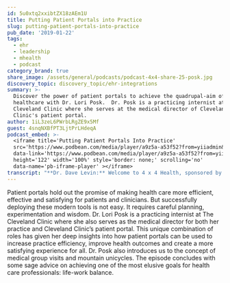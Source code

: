 ```yaml
---
id: 5u0xtq2xxibtZX18zAEm1U
title: Putting Patient Portals into Practice
slug: putting-patient-portals-into-practice
pub_date: '2019-01-22'
tags:
  - ehr
  - leadership
  - mhealth
  - podcast
category_brand: true
share_image: /assets/general/podcasts/podcast-4x4-share-25-posk.jpg
discovery_topic: discovery_topic/ehr-integrations
summary: >-
  Discover the power of patient portals to achieve the quadrupal-aim of
  healthcare with Dr. Lori Posk.  Dr. Posk is a practicing internist at The
  Cleveland Clinic where she serves at the medical director of Cleveland
  Clinic's patient portal.
author: 1iL3zeL6PWrbLRgZE9x5Mf
guest: 4snqNXBfPT3LjtPrLHdeqA
podcast_embed: >-
  <iframe title='Putting Patient Portals Into Practice'
  src='https://www.podbean.com/media/player/a9z5a-a53f52?from=yiiadmin&download=1&version=1'
  data-link='https://www.podbean.com/media/player/a9z5a-a53f52?from=yiiadmin&download=1&version=1'
  height='122' width='100%' style='border: none;' scrolling='no'
  data-name='pb-iframe-player' ></iframe>
transcript: "**Dr. Dave Levin:** Welcome to 4 x 4 Health, sponsored by Sansoro Health. Sansoro Health, integration at the speed of innovation. Check them out at [www.sansorohealth.com](http://www.sansorohealth.com). I’m your host Dr. Dave Levin. Today I’m talking with Lori Posk from the Cleveland Clinic where she plays multiple roles. Dr. Posk is the Medical Director for the Twinsburg Family Health and Surgery Center with over 100 physicians and 400 employees where she also practices Internal Medicine. She’s also an Informatics Leader and Medical Director for the Clinics, Patient Portal based on Epics MyChart. This combination of clinical, administrative and IT responsibilities puts Lori in an unique position to lead work on issues like patient engagement, practice efficiency and improving chronic disease management. Dr. Posk has led key patient facing IT initiatives including Open Notes, the sharing of doctor’s notes with patients, electronic messaging, patient access and test result release. Anyone who has worked on these important and challenging topics know they require careful attention to people, process and technology as well as courage, wisdom and diplomacy. Having worked closely with Lori when I was at Cleveland Clinic, I can personally attest, she has all three. I suspect our listeners will agree after hearing our discussion today. Welcome to 4 x4 Health, Lori.\n\n**Dr. Lori Posk:** Thank you David, thanks for inviting me.\n\n**Dave:** Great! We’re gonna jump right in today. We’re gonna do a series of four questions and I’d like you to take about four minutes to answer each one. So, if you are ready to go, we can get started.\n\n**Lori:** I am.\n\n**Dave:** Alright! The first question, tell us about yourself and your organization.\n\n**Lori:** So, as you noticed, I’m an internal medicine physician and I practice primary care. About thirty percent of my time is spent on seeing patients in the office. I work for the Cleveland Clinic which is a large multi-specialty non-profit organization and we not only have locations in Cleveland but now Florida where expanding, Nevada, we will be opening in London, we have a place in Abu Dhabi and Toronto. So, we’re a pretty vast expansive system with opportunities to serve patients in many different areas. I also like you said, a Medical Director for large Family Health Center that gives me an opportunity to really see workflow and how patients walk through their office experience on a day-to-day basis and then probably what I’m most passionate about is my role as Medical Director for our Patient portal which gives me an opportunity to really improve quality and safety of healthcare.\n\n**Dave:** How are you diving up your time between these three areas, you said you are about thirty percent clinical, is that right?\n\n**Lori:** Yeah and it’s never exactly thirty percent.\n\n**Dave:** Right.\n\n**Lori:** Having the additional administrative time gives me opportunity to add patients and be creative with that time too. I will do video visits, e-visits and other things in between seeing patients in the office but I still see patients in the office. Not only the traditional one-to-one patient visit in the office but I do share medical appointments with my patients too and then all my portal work and other administrative work is divided throughout the day as needs arise and as meetings continue to roll.\n\n**Dave:** We may have to have you come back just to do a deep dive on group visits and shared visits. It’s a…\n\n**Lori:** I’d love to do that.\n\n**Dave:** It’s a topic of interest of mine. How much of your time are you spending on administrative work?\n\n**Lori:** Well, administrative work, depending on how you define that is at least the other seventy percent. Some of it is around operations just on how our Family Health Center works and then the vast majority is around MyChart and how we are impacting workflow, patient experience and many other things that go along with the Patient portal.\n\n**Dave:** It’s interesting to me that you and answering that question, you lumped in if you will the IT work, the portal work. I suppose that’s a reflection of how integrated that is with your view of what you are trying to accomplish and frankly your personal experience of, if you will have it to eat the dog food that you’re making, is that right?\n\n**Lori:** Yeah, but in a very positive way. I mean, I really got interest in the portal because I was looking for a tool to really improve safety, quality, communication, patient experience. So, every single thing that we do every day is impacted by the portal and you, it was initially a clinical tool but now it’s being really used much more as an operational tool to schedule appointments, to show potentially cost estimates on things eventually and many other things that serve other roles besides just showing test results in Open Notes. So, it does impact you know, every really minute of the day that I’m working whether it’s seeing patients or doing things for their Family Health Center or then the MyChart work itself.\n\n**Dave:** Well, knowing all the different things that you’re involved in, this next question might be a bit of a challenge for you but what’s the most important or interesting thing that you’re working on right now?\n\n**Lori:** So, one of the areas I’m really passionate about delivering patient care because I see patients that are tend to be a little bit older, 65 and older as an internal medicine but memory loss cognitive impairment is an area that we are all gonna be impacted about whether we have it personally or whether or not we have family members or friends that will be impacted. So, I’m actually working on a project to implement a cognitive assessment tool on an iPad. This will consist of three different tests that will be delivered to a patient prior to their Medicare Wellness appointment on an annual basis and it consists of measures of episodic memory, processing speed, executive functions, things that are often done by a technician when you have Neuropsych testing, if you are doing a further workup for dementia by a Geriatrician or a Neurologist. However we have incorporated this into an iPad to be a screening tool to, in order to effectively screen patients that may have very early Mild Cognitive Impairment or very early Alzheimer’s disease and so I’ve been working with Dr. Rao at the clinic and his team to implement this and roll it out in our practice and it’s not only about the tool, it’s really about the workflow around that and how we can do that and not just rub patient care but contribute positively to it. So, we’re gonna be actually implementing it very soon.\n\n**Dave:** Oh interesting. So, let’s get a little deeper on this because you know, this is one of those ideas that sounds great in theory and seems at least on the surface like it would be pretty simple, hey, we’ll just hand iPads to patients when they come in and they’ll do this stuff and it will be great but I suspect that it’s a lot more complicated than that, that there’s a lot of devils in the details and so as you said, you’re just getting started but walk us through some of those considerations that might not be so obvious at first glance.\n\n**Lori:** Yes so, really the work that has been done right now, it’s not really about the tool itself, it’s really about the workflow around it. This impacts how patients are being scheduled, the fact that they have to come twenty minutes early, the fact that we need to get the information that we are getting on the iPad into the electronic medical record to act upon right at the point of care and so we are looking at all those different steps and then implementing that before we actually give the patients the tool and just throw out an electronic tool to try. Our goal is really to innovate to decrease burnout, not to increase it. So, I’ve had the benefit of actually having this tool being used in our MS Department at the Cleveland Clinic already. So, they’ve gone before me and been able to kind of iron out some of the things in the workflow and we’re now gonna be implementing in a primary care to do more mass screening, starting with the pilot in my office.\n\n**Dave:** I had a colleague that used to say, I wanna be first in line to go second and there’s a lot of wisdom in that. I think you said a lot of really important things there. I just wanna try to tease the out a little bit. So, it’s really less about the software, I mean not that, that’s not important but there are all these really practical workflow considerations for the office staff, for the patient and as you noted that you know, the informations gotta be delivered in\_ way hat it’s useful to the clinician and doesn’t just become one more burden but I actually can enhance the care. That’s a really tall order. Even the simple basic things of, is the wireless network adequate. Do we have enough iPads, what do we do to keep them charged, whet if one of them breaks, what if we have a patient that shows up but they don’t know how to use it, what if they speak a language that’s not supported? I mean, there’s just a hundred little things in there, it’s again really valuable important work and you’re pointing us towards the kind of transformation that it can lead to but it’s often a lot harder than it looks.\n\n**Lori:** It sure is. We’ve had the benefit of doing patient inner data on tablets for while at the clinic, whether be a PHQ or a GAD-7 or things like that. So, really working on that workflow and learning from some of the mistakes that we made earlier is very important.\n\n**Dave:** Yeah. What do you think is your most important lesson learned so far out of this type of activity?\n\n**Lori:** I think it would be people process technology, always keep that in mind. The technology is really the easy part of all this. It’s the people in the process that you really want to make sure you pay attention and nail down.\n\n**Dave:** Well, I tell you what, regular listeners to this podcast have heard this theme consistently. I refer to it as the Iron Triangle. I’ve never seen a significant be successful without attention to all three, so good on you. If you just joined us, you’re listening to 4 x 4 Health, I’m your host Dr. Dave Levin. We are talking today with Lori Posk from the Cleveland Clinic where she is a practicing Internist and Medical Director for the Twinsburg Family Health and Surgery Center and for the Clinic’s Patient portal. For question three before you answer, I want to remind you Lori, this is a family show, it’s PG-13.\n\n**Lori:** Thank you.\n\n**Dave:** But we’d like to hear what’s your pet peeve or favorite rant these days?\n\n**Lori:** Well, I’ll pick one and it’s actually similar to some of the things we actually just talked about, really around workflow and how we are delivering care to patients but one of my biggest concerns right now is how we are delivering primary care. We continue to hear that there is a shortage of primary care physicians and how are we gonna address this. Isn’t more medical students said, we wanna get into primary care type residency or hiring more NPs or PAs and I’m not convinced that, that actually is the answer because when you look at it, the care model is still the same. See the patients in the exam room, make adjustments and then see them back again another three to six months. Using a team approach I think is definitely much more valuable and it is being talked about but what I see the biggest advantage is really trying to deliver primary care different with shared medical appointments, with other opportunities for device integration, eventually having algorithms and AI behind\_ a lot of this. So, that the vast majority of patients actually, did I see today one right after the other for 15-20 minute appointments, they really could be taken off my schedule and being cared for differently and then create the opportunity to have open access on my schedule or do the shared medical appointments to other things to deliver care differently. I really think that we don’t necessarily have a crisis on a primary care shortage of providers. I think the crisis really is in the model of care that we’re delivering and so my biggest rant is really to examine this and think about not necessarily hiring a lot more people to do the same thing but to do it differently.\n\n**Dave:** Well, I think that’s a great rant and it resonates really, really deeply with me. I mean, it’s pretty clear, the approaches and processes that got us here aren’t gonna get us to the future. Could you take a minute and just talk a little bit about shared visits? I suspect that many of our listeners are not familiar, only vaguely familiar with that idea.\n\n**Lori:** Yes so, this has actually brought a lot of joy to practice for me. So, short visits are the opportunity to see a group of patients and it maybe anywhere from six to ten for certain medical problems. You can do this actually for physicals, I do mine for the diabetes, hypertension and lipids and the patients meet together as a group after they sign a waiver for confidentiality and then we review their medical problems individually within the group though and then we will go over their lab and we talk about medication changes, lifestyle changes which is often the bulk of my shared medical appointment and we make those adjustments and then we send the patients on their way. The whole visit is about an hour and a half \_and again, most of it is around patient education, insured experiences amongst the patients. Often with me telling patients what to do with their diet and exercise, it’s not as effective as the group itself sharing their experiences and what’s been accessible but we have several of these shared medical appointments at the Cleveland Clinic for many different disease processes and the thing about it is patients really enjoy it and the providers do too. So, it shakes up our day a little bit in a very positive way.\n\n**Dave:** I had the opportunity to get exposed to this a few years ago when I was at Eastern Virginia Medical School and part of what’s so fascinating to me about this topic is so much of what the assumptions might be about while patients won’t like that and you know, turn out to be exactly the opposite and you’ve alluded to a lot of that. I remember observing one of these, it was a diabetic group visit. There was a, you know, it’s a mix of ages and races and everything else and there was a younger guy there who was kind of early on in his diabetes management and he was sitting next to an older gentleman who had had a lower limp amputation and you could just see the impact of this older gentleman speaking to this younger man saying, this is why you really need to take good care and control your diabetes. You know clearly, much more impact than me as the physician delivering that message.\n\n**Lori:** Exactly.\n\n**Dave:** So, it’s a, it’s, as if you’re kind of activating a whole new kind of influence here through these visits. It’s not just about efficiency, it may actually be more effective in some settings. Am I over the top there or is that…?\n\n**Lori:** No, not at all. Completely agree. I mean, patients are a wealth of education and experiences that they can share with other patients. So, that’s what the real value is of this group.\n\n**Dave:** Yeah, and it does seem to have very broad applicability as well that you can use it for many, many different kinds of visits. I suspect some of our listeners might have been taken aback when you said, well, you can do group visits for physicals. Well, it turns out again most of that is about education and general assessment and things. So, it actually can work pretty well.\n\n**Lori:** Exactly. Yeah but just…, yet, nobody undresses them in front of the patients. So…\n\n**Dave:** Yeah, it did exactly. Ha, ha \\[Laughing\\], exactly. Well, so for our last question today, we’d like to hear your most sage advice.\n\n**Lori:** You know, I think my most sage advice is really don’t allow yourself to play the role of a victim. I think often we feel we are the victim of the EMR or victims of our insurance companies or administrative burdens and I would encourage people to really think about this and don’t get into that negative cycle. Take time for yourself to really reflect on where we wanna make an impact, where you feel the negative energy is coming from and how you can make a change and if you do that, I think providers and even other administrative people around you will actually find a lot more joy in delivering the care that we do today. So, I encourage everybody, jump out of that victim role and really be active and make a change in some small way.\n\n**Dave:** Boy, what terrific and sage advice. I mean, we can play the victim or we can empower ourselves. Personally, I’d rather be empowered and seeing problems as opportunities. Now, it’s hard to sustain some days, right. Everybody…, we all have our down moments but it certainly is a much better way to live and I think more productive and I agree with you. I think particularly as physicians, we’ve seeded a lot of our ability to influence things for the good because we were frankly spending too much time having a pity party. I see changes there and I think your advice is really consistent with that. I’d like to probe one other issue with you today if I could and that is the question of balance and part of what I find so interesting and have always admired about you is the apparent balance that you’ve been able to maintain and there’s kind of two dimensions to this for me. The first is, as we’ve talked about today, you’re wearing essentially three different hats in your professional life. You’re a practicing clinician, you’re an administrator for a busy and diverse practice and you’re leading important informatics initiatives but you’ve also got a balanced professional and personal life and like you I’ve been married a long time, I have children. I wanna be really clear, I don’t…, this is not a question to you because of your gender, it’s a question that all of us really should be facing and I’m just wondering if you’d share you know, some of your thoughts about how you maintain balance between your roles at work and also how you maintain balance between your professional and personal life?\n\n**Lori:** Yeah, thank you for asking that question. So, I have been married many years and I do have three children, still have a 12 year old at home and so it is always a challenge to make sure that you’re doing the right thing for each part of your life but I actually don’t believe in a work/life balance. I think that it actually is very difficult to achieve and you are never gonna be there. What I believe in is really work/life integration and so for example, on Saturday mornings I walk with my patients. I get my exercise in and I get to see some patients, not only mine but other patients that come from the Family Health Center. We talk about simple health problems and we walk. Sometimes I’ll bring my kids if they will not sleep in and will come with me. So, I integrate what I do with my life every day, the personal family, as much as you can. There has to be some separation but as much as you can. For school, I don’t volunteer to bake cookies, I volunteer to do science talks instead or simple physical exam skills that I might show the kids and things like that. So, really work on integrating. I think if you’re always trying to strive a perfect balance, you’re never gonna be there and you’re gonna be disappointed because so many times personal life needs to take more of a role and then other times your work needs to take more of your time and so really trying to not always go home everyday thinking that you did fifty percent here and fifty percent there. It’s not necessarily the right approach that I take at least.\n\n**Dave:** What a beautiful and interesting way to think about it and to marry those things together. I’m sorry, I think I interrupted you there.\n\n**Lori:** Oh no, no. I was just gonna say two and then in my work, I mean most of the stuff, all really combines together, the workflow, the Patient portal, the patient experience. I feel very lucky that I am able to have these three different roles that actually all come together to try and create a good patient experience.\n\n**Dave:** And what about ‘me’ time, how does that fit into all of this?\n\n**Lori:** Ha! Well, you may remember I’m a runner. So, I like to get out and go for a long run when I can to clear my mind and then I am an unicyclist too, so that is time on my unicycle that I do long distance or even a little mountain bike unicycling, that there’s nobody else that’s with me, they can’t see. So, I get an opportunity to really think, reflect and exercise at the same time. So, I highly recommend integrating exercise in whatever form into your day, every day gets you an opportunity to clear your mind.\n\n**Dave:** Well again, another example of integration. I would also make sure I heard you correctly, you’re doing an unicycle on a mountain, is that correct?\n\n**Lori:** Yeah so, the mountain sometimes are not as big as you would imagine but there is a thing as mountain bike unicycling and the greatest thing is you fall, you get backup, you try again and we should be doing that in our life every single day.\n\n**Dave:** Well, maybe we can get you to send us a picture that we can include on the website for this episode.\n\n**Lori:** I’d love to.\n\n**Dave:** This has been terrific and really appreciate your time today.\n\n**Lori:** Thank you so much or inviting me and thank you for the great podcast.\n\n**Dave:** We’ve been talking with Lori Posk from the Cleveland Clinic where she is a practicing Internist and serves as Medical Director for the Twinsburg Family Health and Surgery Center and as the Medical Director for the Clinic’s Patient portal. Lori again, thanks for joining us today.\n\n**Lori:** Thank you, Dave.\n\n**Dave:** You’ve been listening to 4 x 4 Health, sponsored by Sansoro Health. Sansoro Health, integration at the speed of innovation. Check them out at [www.sansorohealth.com](http://www.sansorohealth.com). I hope you’ll join us next time for another 4 x 4 discussion with healthcare innovators. Until then, I’m your host Dr. Dave Levin, thanks for listening."
---
```

Patient portals hold out the promise of making health care more efficient, effective and satisfying for patients and clinicians. But successfully deploying these modern tools is not easy. It requires careful planning, experimentation and wisdom. Dr. Lori Posk is a practicing internist at The Cleveland Clinic where she also serves as the medical director for both her practice and Cleveland Clinic’s patient portal. This unique combination of roles has given her deep insights into how patient portals can be used to increase practice efficiency, improve health outcomes and create a more satisfying experience for all. Dr. Posk also introduces us to the concept of medical group visits and mountain unicycles. The episode concludes with some sage advice on achieving one of the most elusive goals for health care professionals: life-work balance.
  